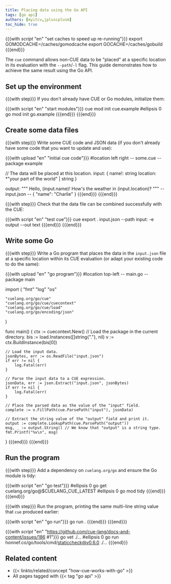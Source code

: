 ```yaml
---
title: Placing data using the Go API
tags: [go api]
authors: [myitcv,jpluscplusm]
toc_hide: true
---
```


{{{with _script_ "en" "set caches to speed up re-running"}}}
export GOMODCACHE=/caches/gomodcache
export GOCACHE=/caches/gobuild
{{{end}}}

The `cue` command allows non-CUE data to be "placed" at a specific location in
its evaluation with the `--path`/`-l` flag.
This guide demonstrates how to achieve the same result using the Go API.

## Set up the environment

{{{with step}}}
If you don't already have CUE or Go modules, initialize them:

{{{with script "en" "start modules"}}}
cue mod init cue.example
#ellipsis 0
go mod init go.example
{{{end}}}
{{{end}}}

## Create some data files

{{{with step}}}
Write some CUE code and JSON data
(if you don't already have some code that you want to update and use):

{{{with upload "en" "initial cue code"}}}
#location left right
-- some.cue --
package example

// The data will be placed at this location.
input: {
	name!:    string
	location: *"your part of the world" | string
}

output: """
    Hello, \(input.name)!
    How's the weather in \(input.location)?
    """
-- input.json --
{
    "name": "Charlie"
}
{{{end}}}
{{{end}}}

{{{with step}}}
Check that the data file can be combined successfully with the CUE:

{{{with script "en" "test cue"}}}
cue export . input.json --path input: -e output --out text
{{{end}}}
{{{end}}}

## Write some Go

{{{with step}}}
Write a Go program that places the data in the `input.json` file at a specific
location within its CUE evaluation
(or adapt your existing code to do the same):

{{{with upload "en" "go program"}}}
#location top-left
-- main.go --
package main

import (
	"fmt"
	"log"
	"os"

	"cuelang.org/go/cue"
	"cuelang.org/go/cue/cuecontext"
	"cuelang.org/go/cue/load"
	"cuelang.org/go/encoding/json"
)

func main() {
	ctx := cuecontext.New()
	// Load the package in the current directory.
	bis := load.Instances([]string{"."}, nil)
	v := ctx.BuildInstance(bis[0])

	// Load the input data.
	jsonBytes, err := os.ReadFile("input.json")
	if err != nil {
		log.Fatal(err)
	}

	// Parse the input data to a CUE expression.
	jsonData, err := json.Extract("input.json", jsonBytes)
	if err != nil {
		log.Fatal(err)
	}

	// Place the parsed data as the value of the "input" field.
	complete := v.FillPath(cue.ParsePath("input"), jsonData)

	// Extract the string value of the "output" field and print it.
	output := complete.LookupPath(cue.ParsePath("output"))
	msg, _ := output.String() // We know that "output" is a string type.
	fmt.Printf("%v\n", msg)
}
{{{end}}}
{{{end}}}

## Run the program

{{{with step}}}
Add a dependency on `cuelang.org/go` and ensure the Go module is tidy:

{{{with script "en" "go test"}}}
#ellipsis 0
go get cuelang.org/go@$CUELANG_CUE_LATEST
#ellipsis 0
go mod tidy
{{{end}}}
{{{end}}}

{{{with step}}}
Run the program,
printing the same multi-line string value that `cue` produced earlier:

{{{with script "en" "go run"}}}
go run .
{{{end}}}
{{{end}}}

{{{with _script_ "en" "https://github.com/cue-lang/docs-and-content/issues/186 #1"}}}
go vet ./...
#ellipsis 0
go run honnef.co/go/tools/cmd/staticcheck@v0.6.0 ./...
{{{end}}}

## Related content

- {{< linkto/related/concept "how-cue-works-with-go" >}}
- All pages tagged with {{< tag "go api" >}}
